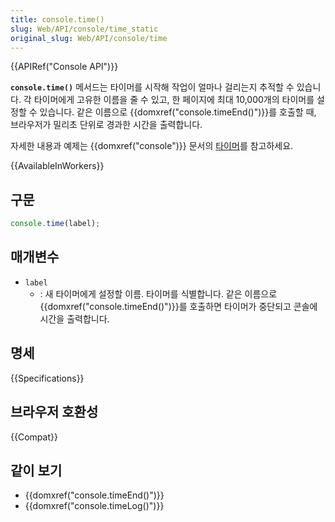 ```yaml
---
title: console.time()
slug: Web/API/console/time_static
original_slug: Web/API/console/time
---
```


{{APIRef("Console API")}}

**`console.time()`** 메서드는 타이머를 시작해 작업이 얼마나 걸리는지 추적할 수 있습니다. 각 타이머에게 고유한 이름을 줄 수 있고, 한 페이지에 최대 10,000개의 타이머를 설정할 수 있습니다. 같은 이름으로 {{domxref("console.timeEnd()")}}를 호출할 때, 브라우저가 밀리초 단위로 경과한 시간을 출력합니다.

자세한 내용과 예제는 {{domxref("console")}} 문서의 [타이머](/ko/docs/Web/API/console#타이머)를 참고하세요.

{{AvailableInWorkers}}

## 구문

```js
console.time(label);
```

## 매개변수

- `label`
  - : 새 타이머에게 설정할 이름. 타이머를 식별합니다. 같은 이름으로 {{domxref("console.timeEnd()")}}를 호출하면 타이머가 중단되고 콘솔에 시간을 출력합니다.

## 명세

{{Specifications}}

## 브라우저 호환성

{{Compat}}

## 같이 보기

- {{domxref("console.timeEnd()")}}
- {{domxref("console.timeLog()")}}
